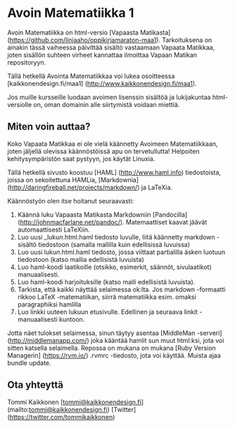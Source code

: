 # Avoin Matematiikka 1

Avoin Matematiikka on html-versio [Vapaasta Matikasta] (https://github.com/linjaaho/oppikirjamaraton-maa1). Tarkoituksena
on ainakin tässä vaiheessa päivittää sisältö vastaamaan Vapaata Matikkaa, joten sisällön suhteen virheet kannattaa ilmoittaa
Vapaan Matikan repositoryyn.

Tällä hetkellä Avointa Matematiikkaa voi lukea osoitteessa [kaikkonendesign.fi/maa1] (http://www.kaikkonendesign.fi/maa1).

Jos muille kursseille luodaan avoimen lisenssin sisältöä ja lukijakuntaa html-versiolle on, oman domainin alle siirtymistä
voidaan miettiä.

## Miten voin auttaa?

Koko Vapaata Matikkaa ei ole vielä käännetty Avoimeen Matematiikkaan, joten jäljellä olevissa käännöstöissä apu on tervetullutta!
Helpoiten kehitysympäristön saat pystyyn, jos käytät Linuxia.

Tällä hetkellä sivusto koostuu [HAML] (http://www.haml.info) tiedostoista, joissa on sekoitettuna HAMLia, [Markdownia] (http://daringfireball.net/projects/markdown/)
ja LaTeXia.

Käännöstyön olen itse hoitanut seuraavasti:

1. Käännä luku Vapaasta Matikasta Markdowniin [Pandocilla] (http://johnmacfarlane.net/pandoc/). Matemaattiset kaavat jäävät automaattisesti LaTeXiin.
2. Luo uusi \_luku*n*.html.haml tiedosto luvulle, liitä käännetty markdown -sisältö tiedostoon (samalla mallilla kuin edellisissä luvuissa)
3. Luo uusi luku*n*.html.haml tiedosto, jossa viittaat partialilla äsken luotuun tiedostoon (katso mallia edellisistä luvuista)
4. Luo haml-koodi laatikoille (otsikko, esimerkit, säännöt, sivulaatikot) manuaalisesti.
5. Luo haml-koodi harjoituksille (katso malli edellisistä luvuista).
6. Tarkista, että kaikki näyttää selaimessa ok:lta. Jos markdown -formaatti rikkoo LaTeX -matematiikan, siirrä matematiikka esim. omaksi paragraphiksi hamlilla
7. Luo linkki uuteen lukuun etusivulle. Edellinen ja seuraava linkit -manuaalisesti kuntoon.

Jotta näet tulokset selaimessa, sinun täytyy asentaa [MiddleMan -serveri] (http://middlemanapp.com/) joka kääntää
hamlit sun muut html:ksi, jota voi sitten katsella selaimella. Repossa on mukana on mukana [Ruby Version Managerin]
(https://rvm.io/) .rvmrc -tiedosto, jota voi käyttää. Muista ajaa bundle update.

## Ota yhteyttä
Tommi Kaikkonen
[tommi@kaikkonendesign.fi] (mailto:tommi@kaikkonendesign.fi)
[Twitter] (https://twitter.com/tommikaikkonen)

